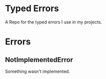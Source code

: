 Typed Errors
============

A Repo for the typed errors I use in my projects.

Errors
======

NotImplementedError
-------------------
Something wasn't implemented.